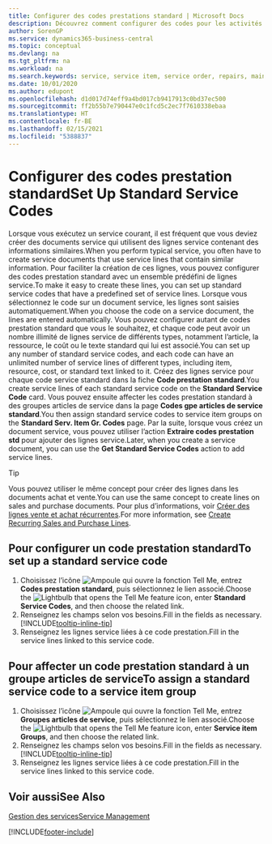 ```yaml
---
title: Configurer des codes prestations standard | Microsoft Docs
description: Découvrez comment configurer des codes pour les activités de service que vous effectuez souvent.
author: SorenGP
ms.service: dynamics365-business-central
ms.topic: conceptual
ms.devlang: na
ms.tgt_pltfrm: na
ms.workload: na
ms.search.keywords: service, service item, service order, repairs, maintenance
ms.date: 10/01/2020
ms.author: edupont
ms.openlocfilehash: d1d017d74eff9a4bd017cb9417913c0bd37ec500
ms.sourcegitcommit: ff2b55b7e790447e0c1fcd5c2ec7f7610338ebaa
ms.translationtype: HT
ms.contentlocale: fr-BE
ms.lasthandoff: 02/15/2021
ms.locfileid: "5388837"
---
```

# <a name="set-up-standard-service-codes"></a><span data-ttu-id="0f66b-103">Configurer des codes prestation standard</span><span class="sxs-lookup"><span data-stu-id="0f66b-103">Set Up Standard Service Codes</span></span>

<span data-ttu-id="0f66b-104">Lorsque vous exécutez un service courant, il est fréquent que vous deviez créer des documents service qui utilisent des lignes service contenant des informations similaires.</span><span class="sxs-lookup"><span data-stu-id="0f66b-104">When you perform typical service, you often have to create service documents that use service lines that contain similar information.</span></span> <span data-ttu-id="0f66b-105">Pour faciliter la création de ces lignes, vous pouvez configurer des codes prestation standard avec un ensemble prédéfini de lignes service.</span><span class="sxs-lookup"><span data-stu-id="0f66b-105">To make it easy to create these lines, you can set up standard service codes that have a predefined set of service lines.</span></span> <span data-ttu-id="0f66b-106">Lorsque vous sélectionnez le code sur un document service, les lignes sont saisies automatiquement.</span><span class="sxs-lookup"><span data-stu-id="0f66b-106">When you choose the code on a service document, the lines are entered automatically.</span></span> <span data-ttu-id="0f66b-107">Vous pouvez configurer autant de codes prestation standard que vous le souhaitez, et chaque code peut avoir un nombre illimité de lignes service de différents types, notamment l’article, la ressource, le coût ou le texte standard qui lui est associé.</span><span class="sxs-lookup"><span data-stu-id="0f66b-107">You can set up any number of standard service codes, and each code can have an unlimited number of service lines of different types, including item, resource, cost, or standard text linked to it.</span></span> <span data-ttu-id="0f66b-108">Créez des lignes service pour chaque code service standard dans la fiche **Code prestation standard**.</span><span class="sxs-lookup"><span data-stu-id="0f66b-108">You create service lines of each standard service code on the **Standard Service Code** card.</span></span> <span data-ttu-id="0f66b-109">Vous pouvez ensuite affecter les codes prestation standard à des groupes articles de service dans la page **Codes gpe articles de service standard**.</span><span class="sxs-lookup"><span data-stu-id="0f66b-109">You then assign standard service codes to service item groups on the **Standard Serv. Item Gr. Codes** page.</span></span> <span data-ttu-id="0f66b-110">Par la suite, lorsque vous créez un document service, vous pouvez utiliser l’action **Extraire codes prestation std** pour ajouter des lignes service.</span><span class="sxs-lookup"><span data-stu-id="0f66b-110">Later, when you create a service document, you can use the **Get Standard Service Codes** action to add service lines.</span></span>  
  
> [!Tip]
> <span data-ttu-id="0f66b-111">Vous pouvez utiliser le même concept pour créer des lignes dans les documents achat et vente.</span><span class="sxs-lookup"><span data-stu-id="0f66b-111">You can use the same concept to create lines on sales and purchase documents.</span></span> <span data-ttu-id="0f66b-112">Pour plus d’informations, voir [Créer des lignes vente et achat récurrentes](sales-how-work-standard-lines.md).</span><span class="sxs-lookup"><span data-stu-id="0f66b-112">For more information, see [Create Recurring Sales and Purchase Lines](sales-how-work-standard-lines.md).</span></span>  
  
## <a name="to-set-up-a-standard-service-code"></a><span data-ttu-id="0f66b-113">Pour configurer un code prestation standard</span><span class="sxs-lookup"><span data-stu-id="0f66b-113">To set up a standard service code</span></span>

1. <span data-ttu-id="0f66b-114">Choisissez l’icône ![Ampoule qui ouvre la fonction Tell Me](media/ui-search/search_small.png "Dites-moi ce que vous voulez faire"), entrez **Codes prestation standard**, puis sélectionnez le lien associé.</span><span class="sxs-lookup"><span data-stu-id="0f66b-114">Choose the ![Lightbulb that opens the Tell Me feature](media/ui-search/search_small.png "Tell me what you want to do") icon, enter **Standard Service Codes**, and then choose the related link.</span></span>  
2. <span data-ttu-id="0f66b-115">Renseignez les champs selon vos besoins.</span><span class="sxs-lookup"><span data-stu-id="0f66b-115">Fill in the fields as necessary.</span></span> [!INCLUDE[tooltip-inline-tip](includes/tooltip-inline-tip_md.md)]  
3. <span data-ttu-id="0f66b-116">Renseignez les lignes service liées à ce code prestation.</span><span class="sxs-lookup"><span data-stu-id="0f66b-116">Fill in the service lines linked to this service code.</span></span>  

## <a name="to-assign-a-standard-service-code-to-a-service-item-group"></a><span data-ttu-id="0f66b-117">Pour affecter un code prestation standard à un groupe articles de service</span><span class="sxs-lookup"><span data-stu-id="0f66b-117">To assign a standard service code to a service item group</span></span>

1. <span data-ttu-id="0f66b-118">Choisissez l’icône ![Ampoule qui ouvre la fonction Tell Me](media/ui-search/search_small.png "Dites-moi ce que vous voulez faire"), entrez **Groupes articles de service**, puis sélectionnez le lien associé.</span><span class="sxs-lookup"><span data-stu-id="0f66b-118">Choose the ![Lightbulb that opens the Tell Me feature](media/ui-search/search_small.png "Tell me what you want to do") icon, enter **Service item Groups**, and then choose the related link.</span></span>  
2. <span data-ttu-id="0f66b-119">Renseignez les champs selon vos besoins.</span><span class="sxs-lookup"><span data-stu-id="0f66b-119">Fill in the fields as necessary.</span></span> [!INCLUDE[tooltip-inline-tip](includes/tooltip-inline-tip_md.md)]
3. <span data-ttu-id="0f66b-120">Renseignez les lignes service liées à ce code prestation.</span><span class="sxs-lookup"><span data-stu-id="0f66b-120">Fill in the service lines linked to this service code.</span></span>  

## <a name="see-also"></a><span data-ttu-id="0f66b-121">Voir aussi</span><span class="sxs-lookup"><span data-stu-id="0f66b-121">See Also</span></span>

[<span data-ttu-id="0f66b-122">Gestion des services</span><span class="sxs-lookup"><span data-stu-id="0f66b-122">Service Management</span></span>](service-service.md)

[!INCLUDE[footer-include](includes/footer-banner.md)]